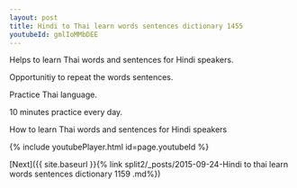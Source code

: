 ```yaml
---
layout: post
title: Hindi to Thai learn words sentences dictionary 1455 
youtubeId: gmlIoMMbDEE
---
```

 
 
Helps to learn Thai words and sentences for Hindi speakers.

Opportunitiy to repeat the words sentences. 

Practice Thai language. 
 
10 minutes practice every day. 
 
How to learn Thai words and sentences for Hindi speakers 
 
{% include youtubePlayer.html id=page.youtubeId %}
 
 
[Next]({{ site.baseurl }}{% link  split2/_posts/2015-09-24-Hindi to thai learn words sentences dictionary 1159 .md%})
 
